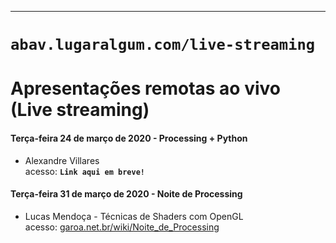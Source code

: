 ---
# `abav.lugaralgum.com/live-streaming`
# Apresentações remotas ao vivo (Live streaming)

#### Terça-feira 24 de março de 2020 - Processing + Python

- Alexandre Villares<br>acesso: **`Link aqui em breve!`**

#### Terça-feira 31 de março de 2020 - Noite de Processing

- Lucas Mendoça - Técnicas de Shaders com OpenGL<br>acesso: [garoa.net.br/wiki/Noite_de_Processing](https://garoa.net.br/wiki/Noite_de_Processing)
